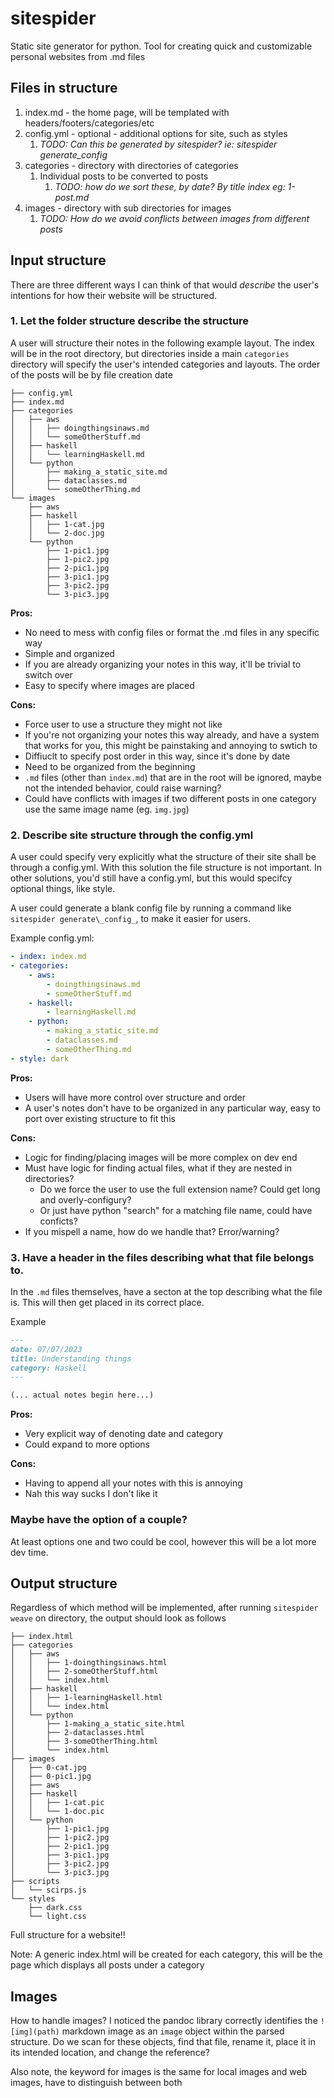 # sitespider
Static site generator for python. Tool for creating quick and customizable personal websites from .md files

## Files in structure

1. index.md - the home page, will be templated with headers/footers/categories/etc
2. config.yml - optional - additional options for site, such as styles
   1. _TODO: Can this be generated by sitespider? ie: sitespider generate\_config_
3. categories - directory with directories of categories
   1. Individual posts to be converted to posts
      1. _TODO: how do we sort these, by date? By title index eg: 1-post.md_
4. images - directory with sub directories for images
   1. _TODO: How do we avoid conflicts between images from different posts_

## Input structure

There are three different ways I can think of that would _describe_ the user's intentions for how their website will be structured.

### 1. Let the folder structure describe the structure

A user will structure their notes in the following example layout. The index will be in the root directory, but directories inside a main `categories` directory will specify the user's intended categories and layouts. The order of the posts will be by file creation date

```
├── config.yml
├── index.md
├── categories
│   ├── aws
│   │   ├── doingthingsinaws.md
│   │   └── someOtherStuff.md
│   ├── haskell
│   │   └── learningHaskell.md
│   └── python
│       ├── making_a_static_site.md
│       ├── dataclasses.md
│       └── someOtherThing.md
└── images
    ├── aws
    ├── haskell
    │   ├── 1-cat.jpg
    │   └── 2-doc.jpg
    └── python
        ├── 1-pic1.jpg
        ├── 1-pic2.jpg
        ├── 2-pic1.jpg
        ├── 3-pic1.jpg
        ├── 3-pic2.jpg
        └── 3-pic3.jpg
```

**Pros:** 

* No need to mess with config files or format the .md files in any specific way
* Simple and organized
* If you are already organizing your notes in this way, it'll be trivial to switch over
* Easy to specify where images are placed

**Cons:**

* Force user to use a structure they might not like
* If you're not organizing your notes this way already, and have a system that works for you, this might be painstaking and annoying to swtich to
* Diffiuclt to specify post order in this way, since it's done by date 
* Need to be organized from the beginning
* `.md` files (other than `index.md`) that are in the root will be ignored, maybe not the intended behavior, could raise warning?
* Could have conflicts with images if two different posts in one category use the same image name (eg. `img.jpg`)

### 2. Describe site structure through the config.yml

A user could specify very explicitly what the structure of their site shall be through a config.yml. With this solution the file structure is not important. In other solutions, you'd still have a config.yml, but this would specifcy optional things, like style.

A user could generate a blank config file by running a command like `sitespider generate\_config_`, to make it easier for users.

Example config.yml:

```yaml
- index: index.md
- categories:
    - aws:
        - doingthingsinaws.md
        - someOtherStuff.md
    - haskell:
        - learningHaskell.md
    - python:
        - making_a_static_site.md
        - dataclasses.md
        - someOtherThing.md
- style: dark

```

**Pros:** 

* Users will have more control over structure and order
* A user's notes don't have to be organized in any particular way, easy to port over existing structure to fit this

**Cons:**

* Logic for finding/placing images will be more complex on dev end
* Must have logic for finding actual files, what if they are nested in directories?
  * Do we force the user to use the full extension name? Could get long and overly-configury?
  * Or just have python "search" for a matching file name, could have conficts?
* If you mispell a name, how do we handle that? Error/warning?

### 3. Have a header in the files describing what that file belongs to.

In the `.md` files themselves, have a secton at the top describing what the file is. This will then get placed in its correct place.

Example

```md
---
date: 07/07/2023
title: Understanding things
category: Haskell
---

(... actual notes begin here...)
```

**Pros:**

* Very explicit way of denoting date and category
* Could expand to more options

**Cons:**

* Having to append all your notes with this is annoying
* Nah this way sucks I don't like it

### Maybe have the option of a couple?

At least options one and two could be cool, however this will be a lot more dev time.

## Output structure

Regardless of which method will be implemented, after running `sitespider weave` on directory, the output should look as follows

```
├── index.html
├── categories
│   ├── aws
│   │   ├── 1-doingthingsinaws.html
│   │   ├── 2-someOtherStuff.html
│   │   └── index.html
│   ├── haskell
│   │   ├── 1-learningHaskell.html
│   │   └── index.html
│   └── python
│       ├── 1-making_a_static_site.html
│       ├── 2-dataclasses.html
│       ├── 3-someOtherThing.html
│       └── index.html
├── images
│   ├── 0-cat.jpg
│   ├── 0-pic1.jpg
│   ├── aws
│   ├── haskell
│   │   ├── 1-cat.pic
│   │   └── 1-doc.pic
│   └── python
│       ├── 1-pic1.jpg
│       ├── 1-pic2.jpg
│       ├── 2-pic1.jpg
│       ├── 3-pic1.jpg
│       ├── 3-pic2.jpg
│       └── 3-pic3.jpg
├── scripts
│   └── scirps.js
└── styles
    ├── dark.css
    └── light.css
```

Full structure for a website!!

Note: A generic index.html will be created for each category, this will be the page which displays all posts under a category

## Images

How to handle images? I noticed the pandoc library correctly identifies the `![img](path)` markdown image as an `image` object within the
parsed structure. Do we scan for these objects, find that file, rename it, place it in its intended location, and change the reference?

Also note, the keyword for images is the same for local images and web images, have to distinguish between both
